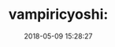 ---
date: 2018-05-09 15:28:27
link:
  source: pocket
  source_url: https://getpocket.com
  text: 'vampiricyoshi:'
  url: http://mrkltpzyxm.tumblr.com/post/173731713685/vampiricyoshi-neilnevins-neilnevins-bugs
slug: vampiricyoshi
source: pocket
title: 'vampiricyoshi:'
---